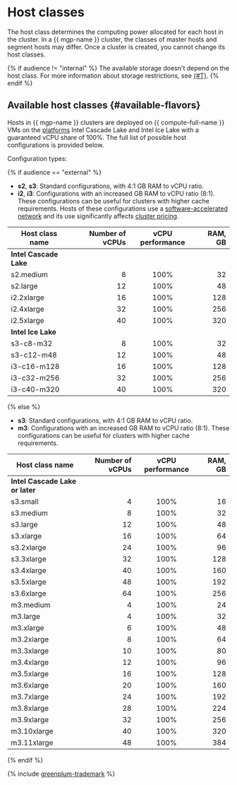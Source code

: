 # Host classes

The host class determines the computing power allocated for each host in the cluster. In a {{ mgp-name }} cluster, the classes of master hosts and segment hosts may differ. Once a cluster is created, you cannot change its host classes.

{% if audience != "internal" %}
The available storage doesn't depend on the host class. For more information about storage restrictions, see [{#T}](limits.md).
{% endif %}

## Available host classes {#available-flavors}

Hosts in {{ mgp-name }} clusters are deployed on {{ compute-full-name }} VMs on the [platforms](../../compute/concepts/vm-platforms.md) Intel Cascade Lake and Intel Ice Lake with a guaranteed vCPU share of 100%. The full list of possible host configurations is provided below.

Configuration types:

{% if audience == "external" %}

* **s2**, **s3**: Standard configurations, with 4:1 GB RAM to vCPU ratio.
* **i2**, **i3**: Configurations with an increased GB RAM to vCPU ratio (8:1). These configurations can be useful for clusters with higher cache requirements. Hosts of these configurations use a [software-accelerated network](../../vpc/concepts/software-accelerated-network.md) and its use significantly affects [cluster pricing](../pricing/index.md#prices-hosts).

| Host class name | Number of vCPUs | vCPU performance | RAM, GB |
|-----------------|----------------:|:----------------:|--------:|
| **Intel Cascade Lake**                                         |
| s2.medium       |               8 | 100%             |      32 |
| s2.large        |              12 | 100%             |      48 |
| i2.2xlarge      |              16 | 100%             |     128 |
| i2.4xlarge      |              32 | 100%             |     256 |
| i2.5xlarge      |              40 | 100%             |     320 |
| **Intel Ice Lake**                                             |
| s3-c8-m32       |               8 | 100%             |      32 |
| s3-c12-m48      |              12 | 100%             |      48 |
| i3-c16-m128     |              16 | 100%             |     128 |
| i3-c32-m256     |              32 | 100%             |     256 |
| i3-c40-m320     |              40 | 100%             |     320 |

{% else %}

* **s3**: Standard configurations, with 4:1 GB RAM to vCPU ratio.
* **m3**: Configurations with an increased GB RAM to vCPU ratio (8:1). These configurations can be useful for clusters with higher cache requirements.

| Host class name | Number of vCPUs | vCPU performance | RAM, GB |
|-----------------|----------------:|:----------------:|--------:|
| **Intel Cascade Lake or later**                                |
| s3.small        |               4 | 100%             |      16 |
| s3.medium       |               8 | 100%             |      32 |
| s3.large        |              12 | 100%             |      48 |
| s3.xlarge       |              16 | 100%             |      64 |
| s3.2xlarge      |              24 | 100%             |      96 |
| s3.3xlarge      |              32 | 100%             |     128 |
| s3.4xlarge      |              40 | 100%             |     160 |
| s3.5xlarge      |              48 | 100%             |     192 |
| s3.6xlarge      |              64 | 100%             |     256 |
| m3.medium       |               4 | 100%             |      24 |
| m3.large        |               4 | 100%             |      32 |
| m3.xlarge       |               6 | 100%             |      48 |
| m3.2xlarge      |               8 | 100%             |      64 |
| m3.3xlarge      |              10 | 100%             |      80 |
| m3.4xlarge      |              12 | 100%             |      96 |
| m3.5xlarge      |              16 | 100%             |     128 |
| m3.6xlarge      |              20 | 100%             |     160 |
| m3.7xlarge      |              24 | 100%             |     192 |
| m3.8xlarge      |              28 | 100%             |     224 |
| m3.9xlarge      |              32 | 100%             |     256 |
| m3.10xlarge     |              40 | 100%             |     320 |
| m3.11xlarge     |              48 | 100%             |     384 |

{% endif %}

{% include [greenplum-trademark](../../_includes/mdb/mgp/trademark.md) %}

